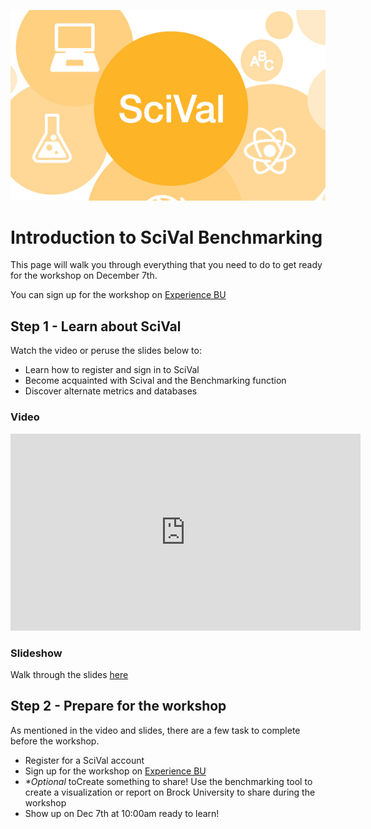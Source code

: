![Tool Logo][imglogo]


# Introduction to SciVal Benchmarking
This page will walk you through everything that you need to do to get ready for the workshop on December 7th. 

You can sign up for the workshop on [Experience BU](https://experiencebu.brocku.ca/event/170503)

## Step 1 - Learn about SciVal
Watch the video or peruse the slides below to:
- Learn how to register and sign in to SciVal
- Become acquainted with Scival and the Benchmarking function
- Discover alternate metrics and databases

### Video
<iframe width="560" height="315" src="https://www.youtube.com/embed/1ZX2VMPTjWU" frameborder="0" allow="accelerometer; autoplay; clipboard-write; encrypted-media; gyroscope; picture-in-picture" allowfullscreen></iframe>

### Slideshow
Walk through the slides [here](https://docs.google.com/presentation/d/e/2PACX-1vSbFtevxvlXWc2GJhwAXvtQJDBPVPVlpgiC2JEow-B5RuhMgMTmeJtFV6uyPPMwPOgzXvBiXL0heG81/pub?start=false&loop=false&delayms=3000)


## Step 2 - Prepare for the workshop
As mentioned in the video and slides, there are a few task to complete before the workshop.

- Register for a SciVal account
- Sign up for the workshop on [Experience BU](https://experiencebu.brocku.ca/event/170503)
- *\*Optional* toCreate something to share!  Use the benchmarking tool to create a visualization or report on Brock University to share during the workshop
- Show up on Dec 7th at 10:00am ready to learn!


 
 
 
 
 
 
 
 
 
 
 
 
 
 
 
 
 
 
 
 
 
 
 
 
 








<!--- Please use reference style images so that it is easier to update pictures later --->

[imglogo]: scival.jpg
